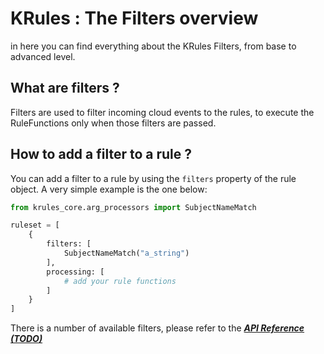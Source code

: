 # KRules : The Filters overview

in here you can find everything about the KRules Filters, from base to advanced level.

## What are filters ?

Filters are used to filter incoming cloud events to the rules, to execute the RuleFunctions only when those filters are passed.

## How to add a filter to a rule ?

You can add a filter to a rule by using the `filters` property of the rule object. A very simple example is the one below:

``` python
from krules_core.arg_processors import SubjectNameMatch

ruleset = [
    {
        filters: [
            SubjectNameMatch("a_string")
        ],
        processing: [
            # add your rule functions
        ]
    }
]
```

There is a number of available filters, please refer to the [***API Reference (TODO)***](./TODO)